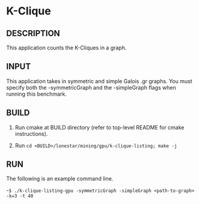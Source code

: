 K-Clique
================================================================================

DESCRIPTION 
--------------------------------------------------------------------------------

This application counts the K-Cliques in a graph.

INPUT
--------------------------------------------------------------------------------

This application takes in symmetric and simple Galois .gr graphs.
You must specify both the -symmetricGraph and the -simpleGraph flags when
running this benchmark.

BUILD
--------------------------------------------------------------------------------

1. Run cmake at BUILD directory (refer to top-level README for cmake instructions).

2. Run `cd <BUILD>/lonestar/mining/gpu/k-clique-listing; make -j`

RUN
--------------------------------------------------------------------------------

The following is an example command line.

-`$ ./k-clique-listing-gpu -symmetricGraph -simpleGraph <path-to-graph> -k=3 -t 40`

